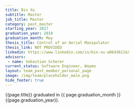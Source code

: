 ```yaml
---
title: Bin Xu
subtitle: Master
job_title: Master
category: past_master
starting_year: 2017
graduation_year: 2018
graduation_month: May
thesis_title: Control of an Aerial Manipulator
thesis_link: NOT PROVIDED
linkedin: https://www.linkedin.com/in/bin-xu-a06436116/
advisors:
 - name: Sebastian Scherer
current_status: Software Engineer, Waymo
layout: team_past_member_personal_page
image: /img/team/placeholder_male.png
hide_footer: true
---
```


{{page.title}} graduated in {{ page.graduation_month }} {{page.graduation_year}}.

